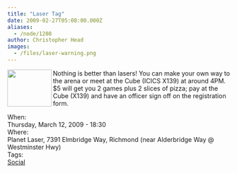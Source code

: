 ```yaml
---
title: "Laser Tag"
date: 2009-02-27T05:08:00.000Z
aliases:
  - /node/1208
author: Christopher Head
images:
  - /files/laser-warning.png
---
```


<div class="field field-name-body field-type-text-with-summary field-label-hidden"><div class="field-items"><div class="field-item even"><p><img src="/files/laser-warning.png" align="left" width="100" height="84">Nothing is better than lasers! You can make your own way to the arena or meet at the Cube (ICICS X139) at around 4PM. $5 will get you 2 games plus 2 slices of pizza; pay at the Cube (X139) and have an officer sign off on the registration form.</p>
</div></div></div><div class="field field-name-field-dates field-type-datetime field-label-above"><div class="field-label">When:&#xA0;</div><div class="field-items"><div class="field-item even"><span class="date-display-single">Thursday, March 12, 2009 - 18:30</span></div></div></div><div class="field field-name-field-location field-type-text field-label-above"><div class="field-label">Where:&#xA0;</div><div class="field-items"><div class="field-item even">Planet Laser, 7391 Elmbridge Way, Richmond (near Alderbridge Way @ Westminster Hwy)</div></div></div>    <footer>
    <div class="field field-name-field-tags field-type-taxonomy-term-reference field-label-above"><div class="field-label">Tags:&#xA0;</div><div class="field-items"><div class="field-item even"><a href="/social">Social</a></div></div></div>      </footer>
